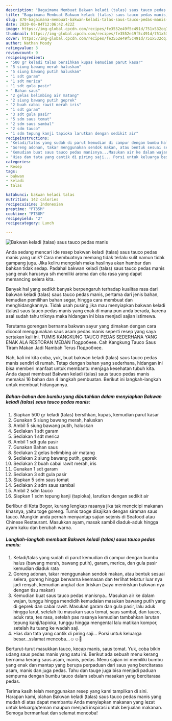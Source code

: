 ```yaml
---
description: "Bagaimana Membuat Bakwan keladi (talas) saus tauco pedas manis, Enak"
title: "Bagaimana Membuat Bakwan keladi (talas) saus tauco pedas manis, Enak"
slug: 870-bagaimana-membuat-bakwan-keladi-talas-saus-tauco-pedas-manis-enak
date: 2020-06-04T12:06:42.422Z
image: https://img-global.cpcdn.com/recipes/fe3552e49f5c491d/751x532cq70/bakwan-keladi-talas-saus-tauco-pedas-manis-foto-resep-utama.jpg
thumbnail: https://img-global.cpcdn.com/recipes/fe3552e49f5c491d/751x532cq70/bakwan-keladi-talas-saus-tauco-pedas-manis-foto-resep-utama.jpg
cover: https://img-global.cpcdn.com/recipes/fe3552e49f5c491d/751x532cq70/bakwan-keladi-talas-saus-tauco-pedas-manis-foto-resep-utama.jpg
author: Nathan Moody
ratingvalue: 3
reviewcount: 9
recipeingredient:
- "500 gr keladi talas bersihkan kupas kemudian parut kasar"
- "5 siung bawang merah haluskan"
- "5 siung bawang putih haluskan"
- "1 sdt garam"
- "1 sdt merica"
- "1 sdt gula pasir"
- " Bahan saus"
- "2 gelas belimbing air matang"
- "2 siung bawang putih geprek"
- "2 buah cabai rawit merah iris"
- "1 sdt garam"
- "3 sdt gula pasir"
- "5 sdm saus tomat"
- "2 sdm saus sambal"
- "2 sdm tauco"
- "1 sdm tepung kanji tapioka larutkan dengan sedikit air"
recipeinstructions:
- "Keladi/talas yang sudah di parut kemudian di campur dengan bumbu halus (bawang merah, bawang putih), garam, merica, dan gula pasir kemudian diaduk rata"
- "Goreng adonan, takar menggunakan sendok makan, atau bentuk sesuai selera, goreng hingga berwarna keemasan dan terlihat tekstur luar nya jadi renyah, kemudian angkat dan tiriskan (saya meniriskan bakwan nya dengan tisu makan)"
- "Kemudian buat saus tauco pedas manisnya...Masukan air ke dalam wajan, tunggu hingga mendidih kemudaian masukan bawang putih yang di geprek dan cabai rawit. Masukan garam dan gula pasir, lalu aduk hingga larut, setelah itu masukan saus tomat, saus sambal, dan tauco, aduk rata, tes rasa, setelah pas rasanya kemudian tambahkan larutan tepung kanji/tapioka, tunggu hingga mengental lalu matikan kompor, setelah itu tuang ke wadah saji."
- "Hias dan tata yang cantik di piring saji... Porsi untuk keluarga besar...sslamat mencoba...☺️☺️💚"
categories:
- Resep
tags:
- bakwan
- keladi
- talas

katakunci: bakwan keladi talas 
nutrition: 142 calories
recipecuisine: Indonesian
preptime: "PT35M"
cooktime: "PT38M"
recipeyield: "2"
recipecategory: Lunch

---
```



![Bakwan keladi (talas) saus tauco pedas manis](https://img-global.cpcdn.com/recipes/fe3552e49f5c491d/751x532cq70/bakwan-keladi-talas-saus-tauco-pedas-manis-foto-resep-utama.jpg)

Anda sedang mencari ide resep bakwan keladi (talas) saus tauco pedas manis yang unik? Cara membuatnya memang tidak terlalu sulit namun tidak gampang juga. Jika keliru mengolah maka hasilnya akan hambar dan bahkan tidak sedap. Padahal bakwan keladi (talas) saus tauco pedas manis yang enak harusnya sih memiliki aroma dan cita rasa yang dapat memancing selera kita.

Banyak hal yang sedikit banyak berpengaruh terhadap kualitas rasa dari bakwan keladi (talas) saus tauco pedas manis, pertama dari jenis bahan, kemudian pemilihan bahan segar, hingga cara membuat dan menghidangkannya. Tidak usah pusing jika mau menyiapkan bakwan keladi (talas) saus tauco pedas manis yang enak di mana pun anda berada, karena asal sudah tahu triknya maka hidangan ini bisa menjadi sajian istimewa.

Terutama gorengan bernama bakwan sayur yang dimakan dengan cara dicocol menggunakan saus asam pedas manis seperti resep yang saya sertakan kali ini. TUMIS KANGKUNG TAUCO PEDAS SEDERHANA YANG ENAK ALA RESTORAN MEDAN Подробнее. Cah Kangkung Tauco Saus Tiram Makan Jadi Nambah Terus Подробнее.


Nah, kali ini kita coba, yuk, buat bakwan keladi (talas) saus tauco pedas manis sendiri di rumah. Tetap dengan bahan yang sederhana, hidangan ini bisa memberi manfaat untuk membantu menjaga kesehatan tubuh kita. Anda dapat membuat Bakwan keladi (talas) saus tauco pedas manis memakai 16 bahan dan 4 langkah pembuatan. Berikut ini langkah-langkah untuk membuat hidangannya.

<!--inarticleads1-->

##### Bahan-bahan dan bumbu yang dibutuhkan dalam menyiapkan Bakwan keladi (talas) saus tauco pedas manis:

1. Siapkan 500 gr keladi (talas) bersihkan, kupas, kemudian parut kasar
1. Gunakan 5 siung bawang merah, haluskan
1. Ambil 5 siung bawang putih, haluskan
1. Sediakan 1 sdt garam
1. Sediakan 1 sdt merica
1. Ambil 1 sdt gula pasir
1. Gunakan  Bahan saus
1. Sediakan 2 gelas belimbing air matang
1. Sediakan 2 siung bawang putih, geprek
1. Sediakan 2 buah cabai rawit merah, iris
1. Gunakan 1 sdt garam
1. Sediakan 3 sdt gula pasir
1. Siapkan 5 sdm saus tomat
1. Sediakan 2 sdm saus sambal
1. Ambil 2 sdm tauco
1. Siapkan 1 sdm tepung kanji (tapioka), larutkan dengan sedikit air


Berlibur di Kota Bogor, kurang lengkap rasanya jika tak mencicipi makanan khasnya, yaitu toge goreng. Tumis taoge disajikan dengan siraman saus tauco. Mungkin anda pernah menyantap sajian sejenis di Seafood atau Chinese Restaurant. Masukkan ayam, masak sambil diaduk-aduk hingga ayam kaku dan berubah warna. 

<!--inarticleads2-->

##### Langkah-langkah membuat Bakwan keladi (talas) saus tauco pedas manis:

1. Keladi/talas yang sudah di parut kemudian di campur dengan bumbu halus (bawang merah, bawang putih), garam, merica, dan gula pasir kemudian diaduk rata
1. Goreng adonan, takar menggunakan sendok makan, atau bentuk sesuai selera, goreng hingga berwarna keemasan dan terlihat tekstur luar nya jadi renyah, kemudian angkat dan tiriskan (saya meniriskan bakwan nya dengan tisu makan)
1. Kemudian buat saus tauco pedas manisnya...Masukan air ke dalam wajan, tunggu hingga mendidih kemudaian masukan bawang putih yang di geprek dan cabai rawit. Masukan garam dan gula pasir, lalu aduk hingga larut, setelah itu masukan saus tomat, saus sambal, dan tauco, aduk rata, tes rasa, setelah pas rasanya kemudian tambahkan larutan tepung kanji/tapioka, tunggu hingga mengental lalu matikan kompor, setelah itu tuang ke wadah saji.
1. Hias dan tata yang cantik di piring saji... Porsi untuk keluarga besar...sslamat mencoba...☺️☺️💚


Berturut-turut masukkan tauco, kecap manis, saus tomat. Yuk, coba bikin udang saus pedas manis yang satu ini. Berikut ada sebuah menu kerang bernama kerang saus asam, manis, pedas. Menu sajian ini memiliki bumbu yang enak dan mantap yang berupa perpaduan dari saus yang bercitarasa asam, manis dan juga pedas. Tahu dan tauge juga bisa menjadi paduan sempurna dengan bumbu tauco dalam sebuah masakan yang bercitarasa pedas. 

Terima kasih telah menggunakan resep yang kami tampilkan di sini. Harapan kami, olahan Bakwan keladi (talas) saus tauco pedas manis yang mudah di atas dapat membantu Anda menyiapkan makanan yang lezat untuk keluarga/teman maupun menjadi inspirasi untuk berjualan makanan. Semoga bermanfaat dan selamat mencoba!
